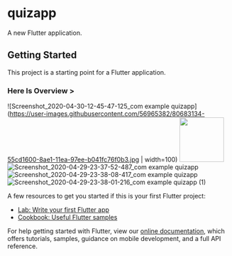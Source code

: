 # quizapp

A new Flutter application.

## Getting Started

This project is a starting point for a Flutter application.


### Here Is Overview >

![Screenshot_2020-04-30-12-45-47-125_com example quizapp](https://user-images.githubusercontent.com/56965382/80683134-55cd1600-8ae1-11ea-97ee-b041fc76f0b3.jpg | width=100)
<img src="https://user-images.githubusercontent.com/56965382/80683134-55cd1600-8ae1-11ea-97ee-b041fc76f0b3.jpg" width="100">
![Screenshot_2020-04-29-23-37-52-487_com example quizapp](https://user-images.githubusercontent.com/56965382/80683542-00ddcf80-8ae2-11ea-8047-7610f230fd63.jpg)
![Screenshot_2020-04-29-23-38-08-417_com example quizapp](https://user-images.githubusercontent.com/56965382/80683772-531ef080-8ae2-11ea-8917-dfc799bdbcdf.jpg)
![Screenshot_2020-04-29-23-38-01-216_com example quizapp (1)](https://user-images.githubusercontent.com/56965382/80683787-5914d180-8ae2-11ea-9bf2-77758567730a.jpg)



A few resources to get you started if this is your first Flutter project:

- [Lab: Write your first Flutter app](https://flutter.dev/docs/get-started/codelab)
- [Cookbook: Useful Flutter samples](https://flutter.dev/docs/cookbook)

For help getting started with Flutter, view our
[online documentation](https://flutter.dev/docs), which offers tutorials,
samples, guidance on mobile development, and a full API reference.
